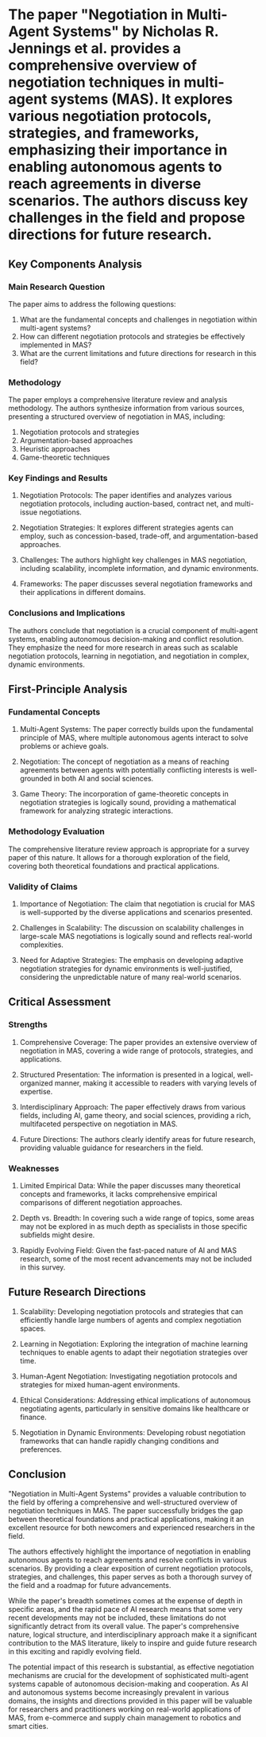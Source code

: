 # The paper "Negotiation in Multi-Agent Systems" by Nicholas R. Jennings et al. provides a comprehensive overview of negotiation techniques in multi-agent systems (MAS). It explores various negotiation protocols, strategies, and frameworks, emphasizing their importance in enabling autonomous agents to reach agreements in diverse scenarios. The authors discuss key challenges in the field and propose directions for future research.

## Key Components Analysis

### Main Research Question

The paper aims to address the following questions:
1. What are the fundamental concepts and challenges in negotiation within multi-agent systems?
2. How can different negotiation protocols and strategies be effectively implemented in MAS?
3. What are the current limitations and future directions for research in this field?

### Methodology

The paper employs a comprehensive literature review and analysis methodology. The authors synthesize information from various sources, presenting a structured overview of negotiation in MAS, including:

1. Negotiation protocols and strategies
2. Argumentation-based approaches
3. Heuristic approaches
4. Game-theoretic techniques

### Key Findings and Results

1. Negotiation Protocols: The paper identifies and analyzes various negotiation protocols, including auction-based, contract net, and multi-issue negotiations.

2. Negotiation Strategies: It explores different strategies agents can employ, such as concession-based, trade-off, and argumentation-based approaches.

3. Challenges: The authors highlight key challenges in MAS negotiation, including scalability, incomplete information, and dynamic environments.

4. Frameworks: The paper discusses several negotiation frameworks and their applications in different domains.

### Conclusions and Implications

The authors conclude that negotiation is a crucial component of multi-agent systems, enabling autonomous decision-making and conflict resolution. They emphasize the need for more research in areas such as scalable negotiation protocols, learning in negotiation, and negotiation in complex, dynamic environments.

## First-Principle Analysis

### Fundamental Concepts

1. Multi-Agent Systems: The paper correctly builds upon the fundamental principle of MAS, where multiple autonomous agents interact to solve problems or achieve goals.

2. Negotiation: The concept of negotiation as a means of reaching agreements between agents with potentially conflicting interests is well-grounded in both AI and social sciences.

3. Game Theory: The incorporation of game-theoretic concepts in negotiation strategies is logically sound, providing a mathematical framework for analyzing strategic interactions.

### Methodology Evaluation

The comprehensive literature review approach is appropriate for a survey paper of this nature. It allows for a thorough exploration of the field, covering both theoretical foundations and practical applications.

### Validity of Claims

1. Importance of Negotiation: The claim that negotiation is crucial for MAS is well-supported by the diverse applications and scenarios presented.

2. Challenges in Scalability: The discussion on scalability challenges in large-scale MAS negotiations is logically sound and reflects real-world complexities.

3. Need for Adaptive Strategies: The emphasis on developing adaptive negotiation strategies for dynamic environments is well-justified, considering the unpredictable nature of many real-world scenarios.

## Critical Assessment

### Strengths

1. Comprehensive Coverage: The paper provides an extensive overview of negotiation in MAS, covering a wide range of protocols, strategies, and applications.

2. Structured Presentation: The information is presented in a logical, well-organized manner, making it accessible to readers with varying levels of expertise.

3. Interdisciplinary Approach: The paper effectively draws from various fields, including AI, game theory, and social sciences, providing a rich, multifaceted perspective on negotiation in MAS.

4. Future Directions: The authors clearly identify areas for future research, providing valuable guidance for researchers in the field.

### Weaknesses

1. Limited Empirical Data: While the paper discusses many theoretical concepts and frameworks, it lacks comprehensive empirical comparisons of different negotiation approaches.

2. Depth vs. Breadth: In covering such a wide range of topics, some areas may not be explored in as much depth as specialists in those specific subfields might desire.

3. Rapidly Evolving Field: Given the fast-paced nature of AI and MAS research, some of the most recent advancements may not be included in this survey.

## Future Research Directions

1. Scalability: Developing negotiation protocols and strategies that can efficiently handle large numbers of agents and complex negotiation spaces.

2. Learning in Negotiation: Exploring the integration of machine learning techniques to enable agents to adapt their negotiation strategies over time.

3. Human-Agent Negotiation: Investigating negotiation protocols and strategies for mixed human-agent environments.

4. Ethical Considerations: Addressing ethical implications of autonomous negotiating agents, particularly in sensitive domains like healthcare or finance.

5. Negotiation in Dynamic Environments: Developing robust negotiation frameworks that can handle rapidly changing conditions and preferences.

## Conclusion

"Negotiation in Multi-Agent Systems" provides a valuable contribution to the field by offering a comprehensive and well-structured overview of negotiation techniques in MAS. The paper successfully bridges the gap between theoretical foundations and practical applications, making it an excellent resource for both newcomers and experienced researchers in the field.

The authors effectively highlight the importance of negotiation in enabling autonomous agents to reach agreements and resolve conflicts in various scenarios. By providing a clear exposition of current negotiation protocols, strategies, and challenges, this paper serves as both a thorough survey of the field and a roadmap for future advancements.

While the paper's breadth sometimes comes at the expense of depth in specific areas, and the rapid pace of AI research means that some very recent developments may not be included, these limitations do not significantly detract from its overall value. The paper's comprehensive nature, logical structure, and interdisciplinary approach make it a significant contribution to the MAS literature, likely to inspire and guide future research in this exciting and rapidly evolving field.

The potential impact of this research is substantial, as effective negotiation mechanisms are crucial for the development of sophisticated multi-agent systems capable of autonomous decision-making and cooperation. As AI and autonomous systems become increasingly prevalent in various domains, the insights and directions provided in this paper will be valuable for researchers and practitioners working on real-world applications of MAS, from e-commerce and supply chain management to robotics and smart cities.
